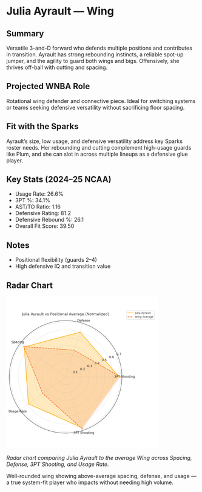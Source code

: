 # Julia Ayrault — Wing

## Summary

Versatile 3-and-D forward who defends multiple positions and contributes in transition. Ayrault has strong rebounding instincts, a reliable spot-up jumper, and the agility to guard both wings and bigs. Offensively, she thrives off-ball with cutting and spacing.

## Projected WNBA Role

Rotational wing defender and connective piece. Ideal for switching systems or teams seeking defensive versatility without sacrificing floor spacing.

## Fit with the Sparks

Ayrault’s size, low usage, and defensive versatility address key Sparks roster needs. Her rebounding and cutting complement high-usage guards like Plum, and she can slot in across multiple lineups as a defensive glue player.

## Key Stats (2024–25 NCAA)

- Usage Rate: 26.6%  
- 3PT %: 34.1%  
- AST/TO Ratio: 1.16  
- Defensive Rating: 81.2  
- Defensive Rebound %: 26.1  
- Overall Fit Score: 39.50

## Notes

- Positional flexibility (guards 2–4)  
- High defensive IQ and transition value

## Radar Chart

<img src="https://github.com/mathwanheda/wnba-analytics-capstone/raw/main/sparks-fit-score/images/julia_ayrault_radar_chart_normalized.png" alt="Radar Chart" width="400"/>

*Radar chart comparing Julia Ayrault to the average Wing across Spacing, Defense, 3PT Shooting, and Usage Rate.*

Well-rounded wing showing above-average spacing, defense, and usage — a true system-fit player who impacts without needing high volume.

